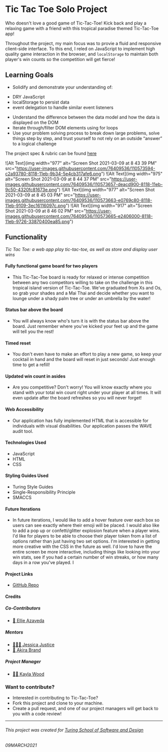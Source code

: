 # Tic Tac Toe Solo Project

Who doesn't love a good game of Tic-Tac-Toe! Kick back and play a relaxing game with a friend with this tropical paradise themed Tic-Tac-Toe app!

Throughout the project, my main focus was to provie a fluid and responsive client-side interface. To this end, I reled on JavaScript to implement high quality game interaction in the browser, and `localStorage` to maintain both player's win counts so the competition will get fierce!

## Learning Goals

* Solidify and demonstrate your understanding of:
- DRY JavaScript
- localStorage to persist data
- event delegation to handle similar event listeners
* Understand the difference between the data model and how the data is displayed on the DOM
* Iterate through/filter DOM elements using for loops
* Use your problem solving process to break down large problems, solve things step by step, and trust yourself to not rely on an outside “answer” to a logical challenge


The project spec & rubric can be found [here](https://frontend.turing.io/projects/module-1/tic-tac-toe-solo.html)

![Alt Text](img width="977" alt="Screen Shot 2021-03-09 at 8 43 39 PM" src="https://user-images.githubusercontent.com/76409536/110573594-c2a93780-8118-11eb-9b34-5e4cb317afe6.png")
![Alt Text](img width="975" alt="Screen Shot 2021-03-09 at 8 44 37 PM" src="https://user-images.githubusercontent.com/76409536/110573657-deacd900-8118-11eb-9c50-4320fc81673e.png")
![Alt Text](img width="977" alt="Screen Shot 2021-03-09 at 8 45 03 PM" src="https://user-images.githubusercontent.com/76409536/110573663-e0769c80-8118-11eb-9109-3ec16116097c.png")
![Alt Text](img width="917" alt="Screen Shot 2021-03-09 at 8 46 02 PM" src="https://user-images.githubusercontent.com/76409536/110573665-e2406000-8118-11eb-9726-33870400ea85.png")



## Functionality
*Tic Tac Toe: a web app play tic-tac-toe, as well as store and display user wins*

#### Fully functional game board for two players
- This Tic-Tac-Toe board is ready for relaxed or intense competition between any two competitors willing to take on the challenge in this tropical island version of Tic-Tac-Toe. We've graduated from Xs and Os, so grab your shades and a Mai Thai and decide whether you want to lounge under a shady palm tree or under an umbrella by the water!

#### Status bar above the board
- You will always know who's turn it is with the status bar above the board. Just remember where you've kicked your feet up and the game will tell you the rest!

#### Timed reset
- You don't even have to make an effort to play a new game, so keep your cocktail in hand and the board will reset in just seconds! Just enough time to get a refill!

#### Updated win count in asides
- Are you competitive? Don't worry! You will know exactly where you stand with your total win count right under your player at all times. It will even update after the board refreshes so you will never forget!

#### Web Accessibility
- Our application has fully implemented HTML that is accessible for individuals with visual disabilities. Our application passes the WAVE audit tool.

#### Technologies Used
- JavaScript
- HTML
- CSS

#### Styling Guides Used
- Turing Style Guides
- Single-Responsibility Principle
- SMACCS

#### Future Iterations
- In future iterations, I would like to add a hover feature over each box so users can see exactly where their emoji will be placed. I would also like to add a pop up or confetti/glitter explosion feature when a player wins. I'd like for players to be able to choose their player token from a list of options rather than just having two set options. I'm interested in getting more creative with the CSS in the future as well. I'd love to have the entire screen be more interactive, including things like looking into your win stats, see if you had a certain number of win streaks, or how many days in a row you've played. I

#### Project Links
- [GitHub Repo](https://github.com/EllieAzaveda/Tic-Tac-Toe)

#### Credits
##### Co-Contributors
- [🧚 Ellie Azaveda](https://github.com/EllieAzaveda)

##### Mentors
- [🦸🏻‍♀️ Jessica Justice](https://github.com/m1073496)
- [🦸‍ Akira Brand](https://github.com/AkiraBrand)

##### Project Manager
- [👩🏻‍ Kayla Wood](https://github.com/kaylaewood)

### Want to contribute?
- Interested in contributing to Tic-Tac-Toe?
- Fork this project and clone to your machine.
- Create a pull request, and one of our project managers will get back to you with a code review!

**************************************************************************

###### This project was created for [Turing School of Software and Design](https://turing.io/)
###### 09MARCH2021
